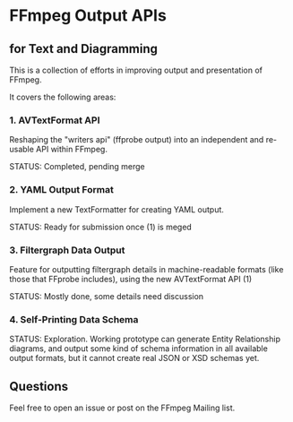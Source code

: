 

# FFmpeg Output APIs
## for Text and Diagramming

This is a collection of efforts in improving output and presentation of FFmpeg.

It covers the following areas:

### 1. AVTextFormat API

Reshaping the "writers api" (ffprobe output) into an independent and re-usable API within FFmpeg.

STATUS: Completed, pending merge


### 2. YAML Output Format

Implement a new TextFormatter for creating YAML output.

STATUS: Ready for submission once (1) is meged


### 3. Filtergraph Data Output

Feature for outputting filtergraph details in machine-readable formats (like those that FFprobe includes), using the new AVTextFormat API (1)

STATUS: Mostly done, some details need discussion


### 4. Self-Printing Data Schema

STATUS: Exploration. Working prototype can generate Entity Relationship diagrams, and output some kind of schema information in all available output formats, but it cannot create real JSON or XSD schemas yet.


## Questions

Feel free to open an issue or post on the FFmpeg Mailing list.


